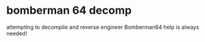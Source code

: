 # bomberman 64 decomp

attempting to decompile and reverse engineer Bomberman64
help is always needed!
